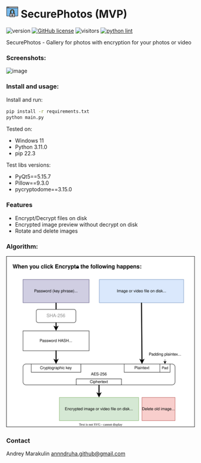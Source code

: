 # <img src="https://raw.githubusercontent.com/Annndruha/SecurePhotos/main/images/icon.png" width="32px"> SecurePhotos (MVP)

![version](https://img.shields.io/github/v/release/Annndruha/SecurePhotos)
[![GitHub license](https://img.shields.io/github/license/Annndruha/SecurePhotos.svg)](https://github.com/Annndruha/SecurePhotos/blob/master/LICENSE)
![visitors](https://visitor-badge.glitch.me/badge?page_id=Annndruha/SecurePhotos)
[![python lint](https://github.com/Annndruha/SecurePhotos/actions/workflows/pylint.yml/badge.svg)](https://github.com/Annndruha/SecurePhotos/blob/master/.github/workflows/pylint.yml)

SecurePhotos - Gallery for photos with encryption for your photos or video

### Screenshots:
![image](https://user-images.githubusercontent.com/51162917/180698988-6f879719-0c9d-436e-834a-a3f0550e4a53.png)

### Install and usage:

Install and run:
```bash
pip install -r requirements.txt
python main.py
```

Tested on:
* Windows 11
* Python 3.11.0
* pip 22.3

Test libs versions:
* PyQt5==5.15.7
* Pillow==9.3.0
* pycryptodome==3.15.0

### Features

* Encrypt/Decrypt files on disk
* Encrypted image preview without decrypt on disk
* Rotate and delete images

### Algorithm:
![](https://raw.githubusercontent.com/Annndruha/SecurePhotos/main/assets/encrypt_scheme.drawio.svg)


### Contact
Andrey Marakulin
[annndruha.github@gmail.com](mailto:annndruha.github@gmail.com)
